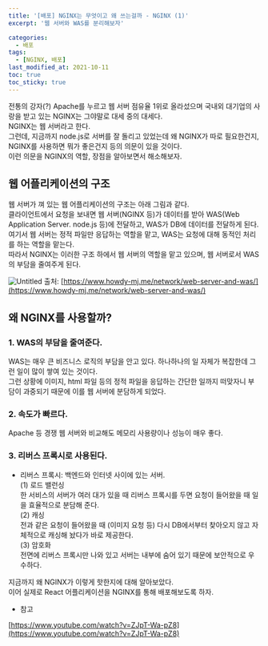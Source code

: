 ```yaml
---
title: '[배포] NGINX는 무엇이고 왜 쓰는걸까 - NGINX (1)'
excerpt: '웹 서버와 WAS를 분리해보자'

categories:
  - 배포
tags:
  - [NGINX, 배포]
last_modified_at: 2021-10-11
toc: true  
toc_sticky: true
---
```


전통의 강자(?) Apache를 누르고 웹 서버 점유율 1위로 올라섰으며 국내외 대기업의 사랑을 받고 있는 NGINX는 그야말로 대세 중의 대세다.  
NGINX는 웹 서버라고 한다.  
그런데, 지금까지 node.js로 서버를 잘 돌리고 있었는데 왜 NGINX가 따로 필요한건지, NGINX를 사용하면 뭐가 좋은건지 등의 의문이 있을 것이다.  
이런 의문을 NGINX의 역할, 장점을 알아보면서 해소해보자.  


## 웹 어플리케이션의 구조
웹 서버가 껴 있는 웹 어플리케이션의 구조는 아래 그림과 같다.  
클라이언트에서 요청을 보내면 웹 서버(NGINX 등)가 데이터를 받아 WAS(Web Application Server. node.js 등)에 전달하고, WAS가 DB에 데이터를 전달하게 된다.  
여기서 웹 서버는 정적 파일만 응답하는 역할을 맡고, WAS는 요청에 대해 동적인 처리를 하는 역할을 맡는다.  
따라서 NGINX는 이러한 구조 하에서 웹 서버의 역할을 맡고 있으며, 웹 서버로서 WAS의 부담을 줄여주게 된다.  

![Untitled](https://user-images.githubusercontent.com/70019911/136798170-ae86f578-6d00-4697-8558-b7e2e1fac274.png)
출처: [https://www.howdy-mj.me/network/web-server-and-was/](https://www.howdy-mj.me/network/web-server-and-was/)

## 왜 NGINX를 사용할까?  

### 1. WAS의 부담을 줄여준다.
WAS는 매우 큰 비즈니스 로직의 부담을 안고 있다. 하나하나의 일 자체가 복잡한데 그런 일이 많이 쌓여 있는 것이다.  
그런 상황에 이미지, html 파일 등의 정적 파일을 응답하는 간단한 일까지 떠맞자니 부담이 과중되기 때문에 이를 웹 서버에 분담하게 되었다.  

### 2. 속도가 빠르다.
Apache 등 경쟁 웹 서버와 비교해도 메모리 사용량이나 성능이 매우 좋다.  

### 3. 리버스 프록시로 사용된다.

- 리버스 프록시: 백엔드와 인터넷 사이에 있는 서버.  
(1) 로드 밸런싱  
한 서비스의 서버가 여러 대가 있을 때 리버스 프록시를 두면 요청이 들어왔을 때 일을 효율적으로 분담해 준다.  
(2) 캐싱  
전과 같은 요청이 들어왔을 때 (이미지 요청 등) 다시 DB에서부터 찾아오지 않고 자체적으로 캐싱해 놨다가 바로 제공한다.  
(3) 암호화  
전면에 리버스 프록시만 나와 있고 서버는 내부에 숨어 있기 때문에 보안적으로 우수하다.  


지금까지 왜 NGINX가 이렇게 핫한지에 대해 알아보았다.  
이어 실제로 React 어플리케이션을 NGINX를 통해 배포해보도록 하자.

- 참고

[https://www.youtube.com/watch?v=ZJpT-Wa-pZ8](https://www.youtube.com/watch?v=ZJpT-Wa-pZ8)